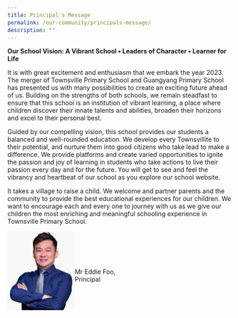 ```yaml
---
title: Principal's Message
permalink: /our-community/principals-message/
description: ""
---
```

**Our School Vision:
A Vibrant School • Leaders of Character • Learner for Life**

It is with great excitement and enthusiasm that we embark the year 2023. The merger of Townsville Primary School and Guangyang Primary School has presented us with many possibilities to create an exciting future ahead of us. Building on the strengths of both schools, we remain steadfast to ensure that this school is an institution of vibrant learning, a place where children discover their innate talents and abilities, broaden their horizons and excel to their personal best.

Guided by our compelling vision, this school provides our students a balanced and well-rounded education. We develop every Townsvillite to their potential, and nurture them into good citizens who take lead to make a difference. We provide platforms and create varied opportunities to ignite the passion and joy of learning in students who take actions to live their passion every day and for the future. You will get to see and feel the vibrancy and heartbeat of our school as you explore our school website.

It takes a village to raise a child. We welcome and partner parents and the community to provide the best educational experiences for our children. We want to encourage each and every one to journey with us as we give our children the most enriching and meaningful schooling experience in Townsville Primary School.

<img src="/images/School%20Leaders/Eddie%20Foo2.jpg" 
     style="width:30%" align ="left"><br><br><br><br>

Mr Eddie Foo,<br>
Principal
